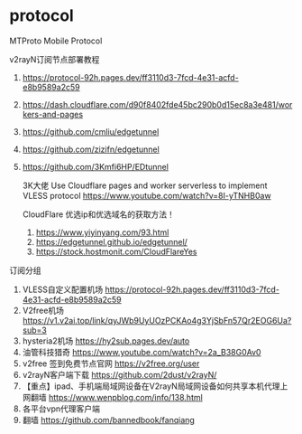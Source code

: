 # protocol
﻿MTProto Mobile Protocol


 v2rayN订阅节点部署教程
 1. https://protocol-92h.pages.dev/ff3110d3-7fcd-4e31-acfd-e8b9589a2c59
 2. https://dash.cloudflare.com/d90f8402fde45bc290b0d15ec8a3e481/workers-and-pages
 3. https://github.com/cmliu/edgetunnel
 4. https://github.com/zizifn/edgetunnel
 5. https://github.com/3Kmfi6HP/EDtunnel

    3K大佬  Use Cloudflare pages and worker serverless to implement VLESS protocol
    https://www.youtube.com/watch?v=8I-yTNHB0aw

    CloudFlare 优选ip和优选域名的获取方法！
    1. https://www.yiyinyang.com/93.html
    2. https://edgetunnel.github.io/edgetunnel/
    3. https://stock.hostmonit.com/CloudFlareYes

订阅分组
1. VLESS自定义配置机场
 https://protocol-92h.pages.dev/ff3110d3-7fcd-4e31-acfd-e8b9589a2c59
2. V2free机场
 https://v1.v2ai.top/link/qyJWb9UyUOzPCKAo4g3YjSbFn57Qr2EOG6Ua?sub=3
3. hysteria2机场
 https://hy2sub.pages.dev/auto
4. 油管科技猎奇 https://www.youtube.com/watch?v=2a_B38G0Av0
5. v2free 签到免费节点官网  https://v2free.org/user
6. v2rayN客户端下载 https://github.com/2dust/v2rayN/
7. 【重点】ipad、手机端局域网设备在V2rayN局域网设备如何共享本机代理上网翻墙  https://www.wenpblog.com/info/138.html
8. 各平台vpn代理客户端
9. 翻墙 https://github.com/bannedbook/fanqiang

